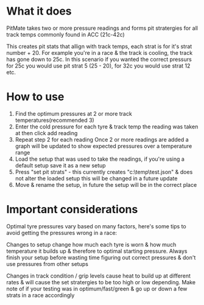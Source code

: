 # What it does
PitMate takes two or more pressure readings and forms pit stratergies for all track temps commonly found in ACC (21c-42c)

This creates pit stats that allign with track temps, each strat is for it's strat number + 20.
For example you're in a race & the track is cooling, the track has gone down to 25c. In this scenario if you wanted the correct pressurs for 25c you would use pit strat 5 (25 - 20), for 32c you would use strat 12 etc.

# How to use
1. Find the optimum pressures at 2 or more track temperatures(recommended 3)
2. Enter the cold pressure for each tyre & track temp the reading was taken at then click add reading
3. Repeat step 2 for each reading
Once 2 or more readings are added a graph will be updated to show expected pressures over a temperature range
4. Load the setup that was used to take the readings, if you're using a default setup save it as a new setup
5. Press "set pit strats" - this currently creates "c:\temp\test.json" & does not alter the loaded setup this will be changed in a future update
6. Move & rename the setup, in future the setup will be in the correct place

# Important considerations

Optimal tyre pressures vary based on many factors, here's some tips to avoid getting the pressures wrong in a race:

Changes to setup change how much each tyre is worn & how much temperature it builds up & therefore to optimal starting pressure.
Always finish your setup before wasting time figuring out correct pressures & don't use pressures from other setups

Changes in track condition / grip levels cause heat to build up at different rates & will cause the set stratergies to be too high or low depending.
Make note of if your testing was in optimum/fast/green & go up or down a few strats in a race accordingly 
